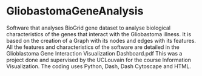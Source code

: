 # GliobastomaGeneAnalysis
Software that analyses BioGrid gene dataset to analyse biological characteristics of the genes that interact with the Gliobastoma illness. It is based on the creation of a Graph with its nodes and edges with its features.
All the features and characteristics of the software are detailed in the Glioblastoma Gene Interaction Visualization Dashboard.pdf
This was a project done and supervised by the UCLouvain for the course Information Visualization.
The coding uses Python, Dash, Dash Cytoscape and HTML.
